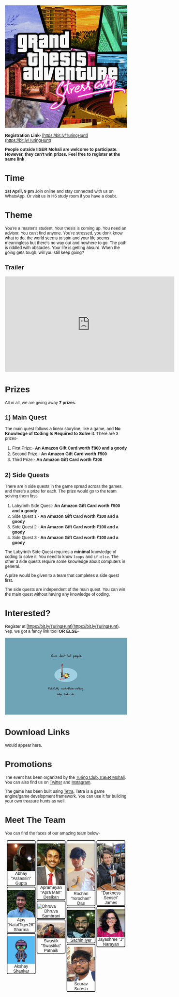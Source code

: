 <style>
* {
  box-sizing: border-box;
}

body {
  margin: 0;
  font-family: Arial;
}

.header {
  text-align: center;
  padding: 32px;
}

.row {
  display: flex;
  flex-wrap: wrap;
  padding: 0 4px;
}

/* Create four equal columns that sits next to each other */
.column {
  flex: 25%;
  max-width: 25%;
  padding: 0;
}

.column img {
  margin-top: 8px;
  vertical-align: middle;
}

figure {
    margin: 2px !important;
    border: solid 2px black;
    border-radius: 4px;
}

figure figcaption {
    text-align: center;
}

.poster {
    max-height: 85vh;
}

/* Responsive layout - makes a two column-layout instead of four columns */
@media (max-width: 800px) {
  .column {
    flex: 50%;
    max-width: 50%;
  }
}

/* Responsive layout - makes the two columns stack on top of each other instead of next to each other */
@media (max-width: 600px) {
  .column {
    flex: 100%;
    max-width: 100%;
  }
}
</style>

<p align="center">
  <img src="Poster.png" class="poster"/>
</p>

**Registration Link-** [https://bit.ly/TuringHunt](https://bit.ly/TuringHunt)

**People outside IISER Mohali are welcome to participate. However, they can't win prizes. Feel free to register at the same link**

# Time

**1st April, 9 pm**
Join online and stay connected with us on WhatsApp. Or visit us in H6 study room if you have a doubt.

# Theme

You’re a master's student. Your thesis is coming up. You need an advisor. You can't find anyone. You’re stressed, you don't know what to do, the world seems to spin and your life seems meaningless but there's no way out and nowhere to go. The path is riddled with obstacles. Your life is getting absurd. When the going gets tough, will you still keep going?

## Trailer

<iframe width="560" height="315" src="https://www.youtube-nocookie.com/embed/AeqxuTZfrMI" title="YouTube video player" frameborder="0" allow="accelerometer; autoplay; clipboard-write; encrypted-media; gyroscope; picture-in-picture" allowfullscreen></iframe>

# Prizes

All in all, we are giving away **7 prizes**.

## 1) Main Quest

The main quest follows a linear storyline, like a game, and **No Knowledge of Coding Is Required to Solve it**. There are 3 prizes-

1. First Prize:- **An Amazon Gift Card worth ₹800 and a goody**
2. Second Prize:- **An Amazon Gift Card worth ₹500**
3. Third Prize:- **An Amazon Gift Card worth ₹300**

## 2) Side Quests

There are 4 side quests in the game spread across the games, and there's a prize for each. The prize would go to the team solving them first-

1. Labyrinth Side Quest- **An Amazon Gift Card worth ₹500 and a goody**
2. Side Quest 1 - **An Amazon Gift Card worth ₹100 and a goody**
3. Side Quest 2 - **An Amazon Gift Card worth ₹100 and a goody**
4. Side Quest 3 - **An Amazon Gift Card worth ₹100 and a goody**

The Labyrinth Side Quest requires a **minimal** knowledge of coding to solve it. You need to know `loops` and `if-else`. The other 3 side quests require some knowledge about computers in general. 

A prize would be given to a team that completes a side quest first.

The side quests are independent of the main quest. You can win the main quest without having any knowledge of coding.

# Interested?

Register at [https://bit.ly/TuringHunt](https://bit.ly/TuringHunt). Yep, we got a fancy link too! **OR ELSE-**

<p align="center">
  <img src="./baby duc.jpg" class="poster"/>
</p>

# Download Links

Would appear here.

# Promotions

The event has been organized by the [Turing Club, IISER Mohali](https://iiserm.github.io/turing-club/). You can also find us on [Twitter](https://twitter.com/Turing_IISERM?s=20&t=rLMk5rEh60kLV31UfKQuKA) and [Instagram](https://instagram.com/turing_iiserm?utm_medium=copy_link). 

The game has been built using [Tetra](https://github.com/DhruvaSambrani/turing-hunt-engine). Tetra is a game engine/game development framework. You can use it for building your own treasure hunts as well. 

# Meet The Team

You can find the faces of our amazing team below-

<div class="row"> 
  <div class="column">
    <figure>
      <img src="Abhay.jpg" alt="Abhay" style="width:100%">
      <figcaption>Abhay "Assassin" Gupta</figcaption>
    </figure>
    <figure>
      <img src="Ajay.jpg" alt="Ajay" style="width:100%">
      <figcaption>Ajay "NatalTiger26" Sharma</figcaption>
    </figure>
    <figure>
      <img src="Akshay.jpg" alt="Akshay" style="width:100%">
      <figcaption>Akshay Shankar</figcaption>
    </figure>
  </div>
  <div class="column">
    <figure>
      <img src="Aprameyan.jpg" alt="Aprameyan" style="width:100%">
      <figcaption>Aprameyan "Apra Man" Desikan</figcaption>
    </figure>
    <figure>
      <img src="https://dhruvasambrani.github.io/images/dp.webp" alt="Dhruva" style="width:100%">
      <figcaption>Dhruva Sambrani</figcaption>
    </figure>
    <figure>
      <img src="Swastik.jpg" alt="Swastik" style="width:100%">
      <figcaption>Swastik "Swastika" Patnaik</figcaption>
    </figure>
  </div>
  <div class="column">
    <figure>
      <img src="Rochan.jpg" alt="Rochan" style="width:100%">
      <figcaption>Rochan "rorochan" Das</figcaption>
    </figure>
    <figure>
      <img src="Sachin.jpg" alt="Sachin" style="width:100%">
      <figcaption>Sachin Iyer</figcaption>
    </figure>
    <figure>
      <img src="Sourav.jpg" alt="Sourav" style="width:100%">
      <figcaption>Sourav Suresh</figcaption>
    </figure>
  </div>
  <div class="column">
    <figure>
      <img src="James.jpg" alt="James" style="width:100%">
      <figcaption>"Darkness Sensei" James</figcaption>
    </figure>
    <figure>
      <img src="Jayashree.jpg" alt="Jayashree" style="width:100%">
      <figcaption>Jayashree "J" Narayan</figcaption>
    </figure>
  </div>
</div>

